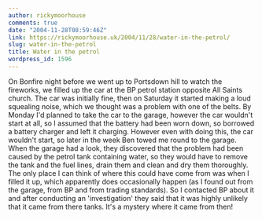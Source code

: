 ```yaml
---
author: rickymoorhouse
comments: true
date: "2004-11-28T08:59:46Z"
link: https://rickymoorhouse.uk/2004/11/28/water-in-the-petrol/
slug: water-in-the-petrol
title: Water in the petrol
wordpress_id: 1596
---
```


On Bonfire night before we went up to Portsdown hill to watch the fireworks, we filled up the car at the BP petrol station opposite All Saints church. The car was initially fine, then on Saturday it started making a loud squealing noise, which we thought was a problem with one of the belts. By Monday I'd planned to take the car to the garage, however the car wouldn't start at all, so I assumed that the battery had been worn down, so borrowed a battery charger and left it charging. However even with doing this, the car wouldn't start, so later in the week Ben towed me round to the garage.  When the garage had a look, they discovered that the problem had been caused by the petrol tank containing water, so they would have to remove the tank and the fuel lines, drain them and clean and dry them thoroughly. The only place I can think of where this could have come from was when I filled it up, which apparently does occasionally happen (as I found out from the garage, from BP and from trading standards). So I contacted BP about it and after conducting an 'investigation' they said that it was highly unlikely that it came from there tanks. It's a mystery where it came from then!
